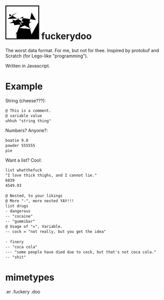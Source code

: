 # <img src="icon.png" width="100px" style="border: solid"> fuckerydoo
The worst data format. For me, but not for thee. Inspired by protobuf and Scratch (for Lego-like "programming").

Written in Javascript.

# Example
String (cheese???):
```
@ This is a comment.
@ variable value
uhhuh "string thing"

```

Numbers? Anyone?:
```
boatie 9.0
powder 555555
pie
```

Want a list? Cool:
```
list whatthefuck
"I love thick thighs, and I cannot lie."
6839
4549.93

@ Nested, to your likings
@ More "-", more nested YAY!!!
list drugs
- dangerous
-- "cocaine"
-- "gummibar"
@ Usage of "=", Variable.
-- cock = "not really, but you get the idea"

- finery
-- "coca cola"
--- "some people have died due to cock, but that's not coca cola."
-- "shit"
```
# mimetypes
.er
.fuckery
.doo
